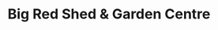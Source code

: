 ---
title: "Big Red Shed & Garden Centre"
url: /grimsby/big-red-shed-und-garden-centre/
shop: Garten-Center
---